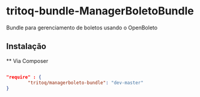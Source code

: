 tritoq-bundle-ManagerBoletoBundle
==================================

Bundle para gerenciamento de boletos usando o OpenBoleto

## Instalação


** Via Composer

```json

"require" : {
        "tritoq/managerboleto-bundle": "dev-master"
}

```
